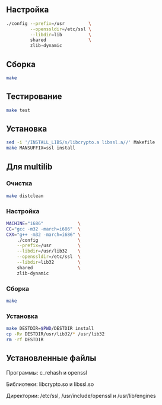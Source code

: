 <package-info :package="package" showsbu2></package-info>

<script>
		new Vue({
		el: '#main',
		data: { package: {} },
		mounted: function () {
				this.getPackage('openssl');
		},
		methods: {
			getPackage: function(name) {
					getPackage(name)
					.then(response => this.package = response);
			},
		}
  })
</script>

## Настройка


```bash
./config --prefix=/usr         \
         --openssldir=/etc/ssl \
         --libdir=lib          \
         shared                \
         zlib-dynamic
```

## Сборка


```bash
make
```
## Тестирование

```bash
make test
```

## Установка

```bash
sed -i '/INSTALL_LIBS/s/libcrypto.a libssl.a//' Makefile
make MANSUFFIX=ssl install
```
 
## Для multilib

### Очистка

```bash
make distclean
```

### Настройка

```bash
MACHINE="i686"             \
CC="gcc -m32 -march=i686"  \
CXX="g++ -m32 -march=i686" \
    ./config               \
    --prefix=/usr          \
    --libdir=/usr/lib32    \
    --openssldir=/etc/ssl  \
    --libdir=lib32         \
    shared                 \
    zlib-dynamic
```

### Сборка 

```bash
make
```

### Установка

```bash
make DESTDIR=$PWD/DESTDIR install
cp -Rv DESTDIR/usr/lib32/* /usr/lib32
rm -rf DESTDIR
```

## Установленные файлы

Программы: c_rehash и openssl

Библиотеки: libcrypto.so и libssl.so

Директории:  /etc/ssl, /usr/include/openssl и /usr/lib/engines

